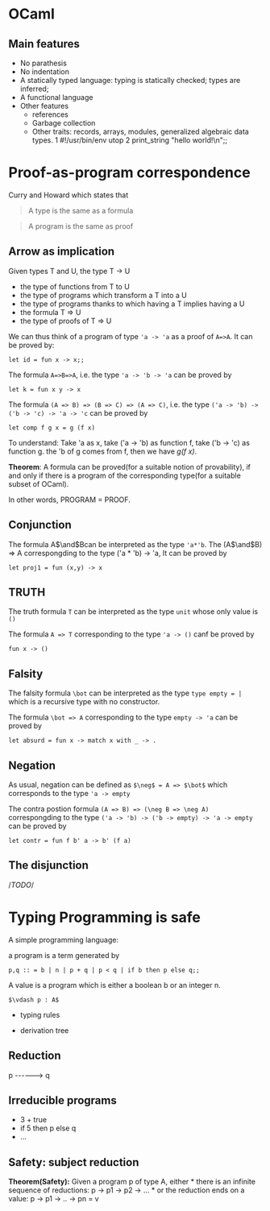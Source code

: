 # OCaml

## Main features

* No parathesis
* No indentation
* A statically typed language: typing is statically checked; types are inferred;
* A functional language
* Other features
	* references
	* Garbage collection
	* Other traits: records, arrays, modules, generalized algebraic data types.
  1 #!/usr/bin/env utop
  2 print_string "hello world!\n";;


# Proof-as-program correspondence 

Curry and Howard
which states that 

> A type is the same as a formula

> A program is the same as proof

## Arrow as implication

Given types T and U, the type T -> U

* the type of functions from T to U
* the type of programs which transform a T into a U
* the type of programs thanks to which having a T implies having a U
* the formula T => U
* the type of proofs of T => U

We can thus think of a program of type `'a -> 'a` as a proof of `A=>A`.
It can be proved by:

`let id = fun x -> x;;`

The formula `A=>B=>A`, i.e. the type `'a -> 'b -> 'a` can be proved by

`let k = fun x y -> x`

The formula `(A => B) => (B => C) => (A => C)`, 
i.e. the type `('a -> 'b) -> ('b -> 'c) -> 'a -> 'c`
can be proved by

`let comp f g x = g (f x)`

To understand: 
Take 'a as x,
take ('a -> 'b) as function f,
take ('b -> 'c) as function g.
the 'b of g comes from f, then we have
*g(f x)*.

**Theorem**: A formula can be proved(for a suitable notion of provability), if and only if there is a program of the corresponding type(for a suitable subset of OCaml).

In other words, PROGRAM = PROOF.

## Conjunction

The formula A$\and$Bcan be interpreted as the type `'a*'b`.
The (A$\and$B) => A correspongding to the type ('a * 'b) -> 'a,
It can be proved by

`let proj1 = fun (x,y) -> x`


## TRUTH

The truth formula `T`
can be interpreted as the type `unit`
whose only value is `()`

The formula `A => T`
corresponding to the type `'a -> ()`
canf be proved by

`fun x -> ()`

## Falsity

The falsity formula `\bot`
can be interpreted as the type `type empty = |` 
which is a recursive type with no constructor.

The formula `\bot => A`
corresponding to the type `empty -> 'a`
can be proved by 

`let absurd = fun x -> match x with _ -> .`


## Negation

As usual, negation can be defined as `$\neg$ = A => $\bot$`
which corresponds to the type `'a -> empty`

The contra postion formula `(A => B) => (\neg B => \neg A)`
correspongding to the type `('a -> 'b) -> ('b -> empty) -> 'a -> empty`
can be proved by

`let contr = fun f b' a -> b' (f a)`


## The disjunction 

/*TODO*/








# Typing Programming is safe

A simple programming language:

a program is a term generated by 

`
p,q :: = b
	| n
	| p + q
	| p < q
	| if b then p else q;;
`

A value is a program which is either a boolean b or an integer n.


`$\vdash p : A$`


* typing rules

* derivation tree

## Reduction

p ------> q

## Irreducible programs

* 3 + true
* if 5 then p else q
* ...

## Safety: subject reduction

**Theorem(Safety):** Given a program p of type A, either
					* there is an infinite sequence of reductions: p -> p1 -> p2 -> ...
					* or the reduction ends on a value: p -> p1 -> .. -> pn = v


























































